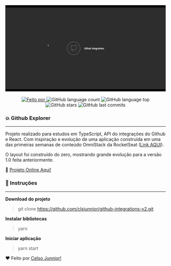 
<img src="git-explore.gif" alt="drawing"/>

<p style="text-align: center">
<a href="https://www.linkedin.com/in/celso-junior/">
<img alt="Feito por" src="https://img.shields.io/badge/Feito%20por-Celso%20Junnior-orange">
</a>
<img alt="GitHub language count" src="https://img.shields.io/github/languages/count/clsjunnior/github-integrations-v2">
<img alt="GitHub language top" src="https://img.shields.io/github/languages/top/clsjunnior/github-integrations-v2">
<img alt="GitHub stars" src="https://img.shields.io/github/stars/clsjunnior/github-integrations-v2?style=social">
<img alt="GitHub last commits" src="https://img.shields.io/github/last-commit/clsjunnior/github-integrations-v2">
</p>


### :collision: Github Explorer

---
Projeto realizado para estudos em TypeScript, API do integrações do Github e React. Com inspiração e evolução de uma aplicação construída em uma das primeiras semanas de conteúdo OmniStack da RocketSeat ([Link AQUI](https://github.com/clsjunnior/Busca-Repositorios-GithubAPI)).

O layout foi construído do zero, mostrando grande evolução para a versão 1.0 feita anteriormente.

:link: [Projeto Online Aqui!](https://clsjunnior.github.io/github-integrations-v2/)



### :checkered_flag: Instruções

---

**Download do projeto**

> git clone https://github.com/clsjunnior/github-integrations-v2.git

**Instalar bibliotecas**

> yarn

**Iniciar aplicação**

> yarn start



:heart: Feito por [Celso Junnior!](https://www.linkedin.com/in/celso-junior/)

